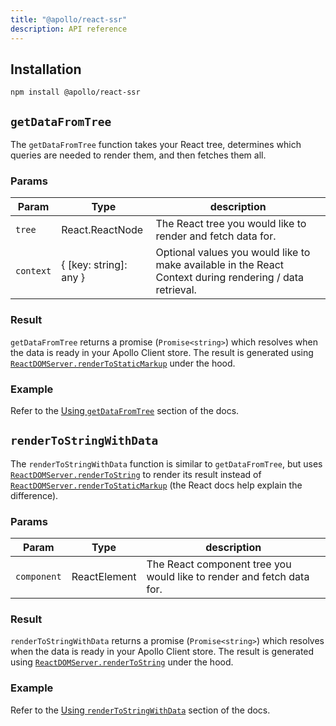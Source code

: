 ```yaml
---
title: "@apollo/react-ssr"
description: API reference
---
```


## Installation

```
npm install @apollo/react-ssr
```

## `getDataFromTree`

The `getDataFromTree` function takes your React tree, determines which queries are needed to render them, and then fetches them all.

### Params

| Param | Type | description |
| - | - | - |
| `tree` | React.ReactNode | The React tree you would like to render and fetch data for. |
| `context` | { [key: string]: any } | Optional values you would like to make available in the React Context during rendering / data retrieval. |

### Result

`getDataFromTree` returns a promise (`Promise<string>`) which resolves when the data is ready in your Apollo Client store. The result is generated using [`ReactDOMServer.renderToStaticMarkup`](https://reactjs.org/docs/react-dom-server.html#rendertostaticmarkup) under the hood.

### Example

Refer to the [Using `getDataFromTree`](/features/server-side-rendering/#using-getdatafromtree) section of the docs.

## `renderToStringWithData`

The `renderToStringWithData` function is similar to `getDataFromTree`, but uses [`ReactDOMServer.renderToString`](https://reactjs.org/docs/react-dom-server.html#rendertostring) to render its result instead of [`ReactDOMServer.renderToStaticMarkup`](https://reactjs.org/docs/react-dom-server.html#rendertostaticmarkup) (the React docs help explain the difference).

### Params

| Param | Type | description |
| - | - | - |
| `component` | ReactElement<any> | The React component tree you would like to render and fetch data for. |

### Result

`renderToStringWithData` returns a promise (`Promise<string>`) which resolves when the data is ready in your Apollo Client store. The result is generated using [`ReactDOMServer.renderToString`](https://reactjs.org/docs/react-dom-server.html#rendertostring) under the hood.

### Example

Refer to the [Using `renderToStringWithData`](/features/server-side-rendering/#using-rendertostringwithdata) section of the docs.
